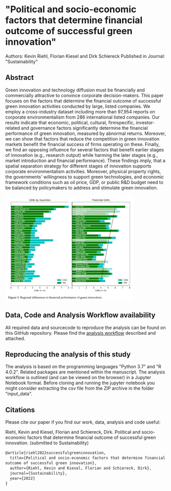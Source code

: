 # "Political and socio-economic factors that determine financial outcome of successful green innovation"
Authors: Kevin Riehl, Florian Kiesel and Dirk Schiereck
Published in Journal: "Sustainability"

## Abstract
Green innovation and technology diffusion must be financially and commercially attractive
to convince corporate decision-makers. This paper focuses on the factors that determine the financial
outcome of successful green innovation activities conducted by large, listed companies. We employ
a cross-industry dataset including more than 97,954 reports on corporate environmentalism from
286 international listed companies. Our results indicate that economic, political, cultural, firmspecific,
investor-related and governance factors significantly determine the financial performance
of green innovation, measured by abnormal returns. Moreover, we can show that factors that
reduce the competition in green innovation markets benefit the financial success of firms operating
on these. Finally, we find an opposing influence for several factors that benefit earlier stages of
innovation (e.g., research output) while harming the later stages (e.g., market introduction and
financial performance). These findings imply, that a spatial separation strategy for different stages
of innovation supports corporate environmentalism activities. Moreover, physical property rights,
the governments’ willingness to support green technologies, and economic framework conditions
such as oil price, GDP, or public R&D budget need to be balanced by policymakers to address and
stimulate green innovation.

<img src="https://github.com/DerKevinRiehl/greentechpaper_sustainability/blob/main/github_imgs/titleimage.PNG" width="400">

## Data, Code and Analysis Workflow availability
All required data and sourcecode to reproduce the analysis can be found on this GitHub repository.
Please find the [analysis workflow](https://github.com/DerKevinRiehl/greentechpaper_sustainability/blob/main/AnalysisWorkflow.ipynb) described and attached.


## Reproducing the analysis of this study
The analysis is based on the programming languages "Python 3.7" and "R 4.0.2". Related packages are mentioned within the manuscript.
The analysis workflow is outlined (and can be viewed on the browser) in a Jupyter Notebook format.
Before cloning and running the jupyter notebook you might consider extracting the csv file from the ZIP archive in the folder "input_data".

## Citations
Please cite our paper if you find our work, data, analysis and code useful:

Riehl, Kevin and Kiesel, Florian and Schiereck, Dirk. Political and socio-economic factors that determine financial outcome of successful green innovation. (submitted to Sustainability)

```
@article{riehl2022successfulgreeninnovation,
  title={Political and socio-economic factors that determine financial outcome of successful green innovation},
  author={Riehl, Kevin and Kiesel, Florian and Schiereck, Dirk},
  journal={Sustainability},
  year={2022}
}
```
